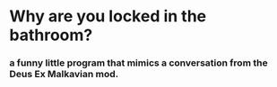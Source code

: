 # Why are you locked in the bathroom?
### a funny little program that mimics a conversation from the Deus Ex Malkavian mod.